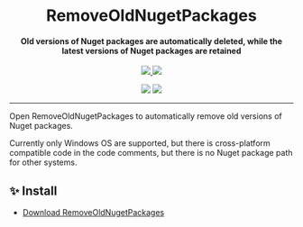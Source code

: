 <h1 align="center">RemoveOldNugetPackages</h1>
<h4 align="center">Old versions of Nuget packages are automatically deleted, while the latest versions of Nuget packages are retained</h4>

<p align="center">
  <a href="https://opensource.org/licenses/MIT">
    <img src="http://img.shields.io/badge/License-MIT-1e90ff?style=for-the-badge"/>
  </a>
  <a href="https://dotnet.microsoft.com">
    <img src="http://img.shields.io/badge/.Net-9.0-1e90ff?style=for-the-badge"/>
  </a>
</p>

<p align="center">
  <img src="https://img.shields.io/badge/English-lightgray?style=for-the-badge"/>
  <a href="README/zh-cn.md">
    <img src="https://img.shields.io/badge/简体中文-1e90ff?style=for-the-badge"/>
  </a>
</p>

---

Open RemoveOldNugetPackages to automatically remove old versions of Nuget packages.

Currently only Windows OS are supported, but there is cross-platform compatible code in the code comments, but there is no Nuget package path for other systems.

## ✨ Install

- [Download RemoveOldNugetPackages](https://github.com/suoyukii/RemoveOldNugetPackages/releases)